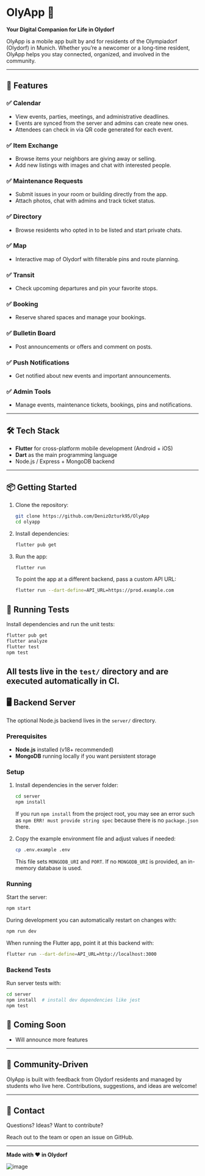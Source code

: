 # OlyApp 📱

**Your Digital Companion for Life in Olydorf**

OlyApp is a mobile app built by and for residents of the Olympiadorf (Olydorf) in Munich. Whether you’re a newcomer or a long-time resident, OlyApp helps you stay connected, organized, and involved in the community.

---

## 🚀 Features

### ✅ Calendar
- View events, parties, meetings, and administrative deadlines.
- Events are synced from the server and admins can create new ones.
- Attendees can check in via QR code generated for each event.

### ✅ Item Exchange
- Browse items your neighbors are giving away or selling.
- Add new listings with images and chat with interested people.

### ✅ Maintenance Requests
- Submit issues in your room or building directly from the app.
- Attach photos, chat with admins and track ticket status.

### ✅ Directory
- Browse residents who opted in to be listed and start private chats.

### ✅ Map
- Interactive map of Olydorf with filterable pins and route planning.

### ✅ Transit
- Check upcoming departures and pin your favorite stops.

### ✅ Booking
- Reserve shared spaces and manage your bookings.

### ✅ Bulletin Board
- Post announcements or offers and comment on posts.

### ✅ Push Notifications
- Get notified about new events and important announcements.

### ✅ Admin Tools
- Manage events, maintenance tickets, bookings, pins and notifications.

---

## 🛠️ Tech Stack

- **Flutter** for cross-platform mobile development (Android + iOS)
- **Dart** as the main programming language
- Node.js / Express + MongoDB backend

---

## 📦 Getting Started

1. Clone the repository:
   ```bash
   git clone https://github.com/DenizOzturk95/OlyApp
   cd olyapp
   ```

2. Install dependencies:
   ```bash
   flutter pub get
   ```

3. Run the app:
   ```bash
   flutter run
   ```

   To point the app at a different backend, pass a custom API URL:
   ```bash
   flutter run --dart-define=API_URL=https://prod.example.com
   ```

## 🧪 Running Tests

Install dependencies and run the unit tests:

```bash
flutter pub get
flutter analyze
flutter test
npm test
```

All tests live in the `test/` directory and are executed automatically in CI.
---

## 🖥️ Backend Server

The optional Node.js backend lives in the `server/` directory.

### Prerequisites

- **Node.js** installed (v18+ recommended)
- **MongoDB** running locally if you want persistent storage

### Setup

1. Install dependencies in the server folder:
   ```bash
   cd server
   npm install
   ```
   If you run `npm install` from the project root, you may see an error such as
   `npm ERR! must provide string spec` because there is no `package.json` there.

2. Copy the example environment file and adjust values if needed:
   ```bash
   cp .env.example .env
   ```
   This file sets `MONGODB_URI` and `PORT`. If no `MONGODB_URI` is provided,
   an in-memory database is used.

### Running

Start the server:
```bash
npm start
```

During development you can automatically restart on changes with:
```bash
npm run dev
```

When running the Flutter app, point it at this backend with:
```bash
flutter run --dart-define=API_URL=http://localhost:3000
```

### Backend Tests

Run server tests with:
```bash
cd server
npm install  # install dev dependencies like jest
npm test
```


## 📲 Coming Soon

- Will announce more features 

---

## 🤝 Community-Driven

OlyApp is built with feedback from Olydorf residents and managed by students who live here. Contributions, suggestions, and ideas are welcome!

---

## 📣 Contact

Questions? Ideas? Want to contribute?

Reach out to the team or open an issue on GitHub.

---

**Made with ❤️ in Olydorf**

![image](https://github.com/user-attachments/assets/f2c2701d-2c1c-44ef-940b-1acb52945c04)

